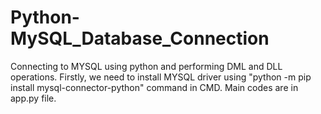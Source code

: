# Python-MySQL_Database_Connection
Connecting to MYSQL using python and performing DML and DLL operations.
Firstly, we need to install MYSQL driver using "python -m pip install mysql-connector-python" command in CMD.
Main codes are in app.py file.
